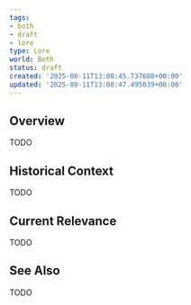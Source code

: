 ```yaml
---
tags:
- both
- draft
- lore
type: Lore
world: Both
status: draft
created: '2025-08-11T13:08:45.737688+00:00'
updated: '2025-08-11T13:08:47.495039+00:00'
---
```



## Overview

TODO
## Historical Context

TODO
## Current Relevance

TODO
## See Also

TODO

